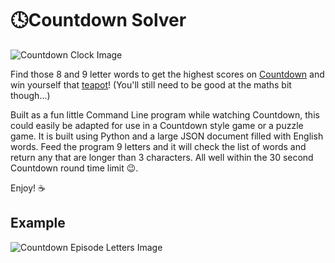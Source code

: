 # 🕓Countdown Solver
![Countdown Clock Image](https://upload.wikimedia.org/wikipedia/en/1/1d/Countdown_titles_2012.png)

Find those 8 and 9 letter words to get the highest scores on [Countdown](https://en.wikipedia.org/wiki/Countdown_(game_show)) and win yourself that [teapot](https://en.wikipedia.org/wiki/Countdown_(game_show)#/media/File:Teapot_(levelled).jpg)!
(You'll still need to be good at the maths bit though...)

Built as a fun little Command Line program while watching Countdown, this could easily be adapted for use in a Countdown style game or a puzzle game. It is built using Python and a large JSON document filled with English words. Feed the program 9 letters and it will
check the list of words and return any that are longer than 3 characters. All well within the 30 second Countdown round time limit 😉.

Enjoy! ☕

## Example
![Countdown Episode Letters Image](https://i.dailymail.co.uk/i/pix/2017/02/03/12/3CCA1FA200000578-0-image-a-3_1486123845758.jpg)

